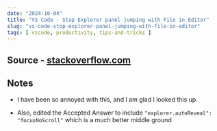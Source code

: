 ```yaml
---
date: "2024-10-04"
title: "VS Code - Stop Explorer panel jumping with File in Editor"
slug: "vs-code-stop-explorer-panel-jumping-with-file-in-editor"
tags: [ vscode, productivity, tips-and-tricks ]
---
```




## Source - [stackoverflow.com][1]

## Notes
* I have been so annoyed with this, and I am glad I looked this up.
* Also, edited the Accepted Answer to include `"explorer.autoReveal": "focusNoScroll"` which is a much better middle ground



  [1]: https://stackoverflow.com/a/41066250/979772
